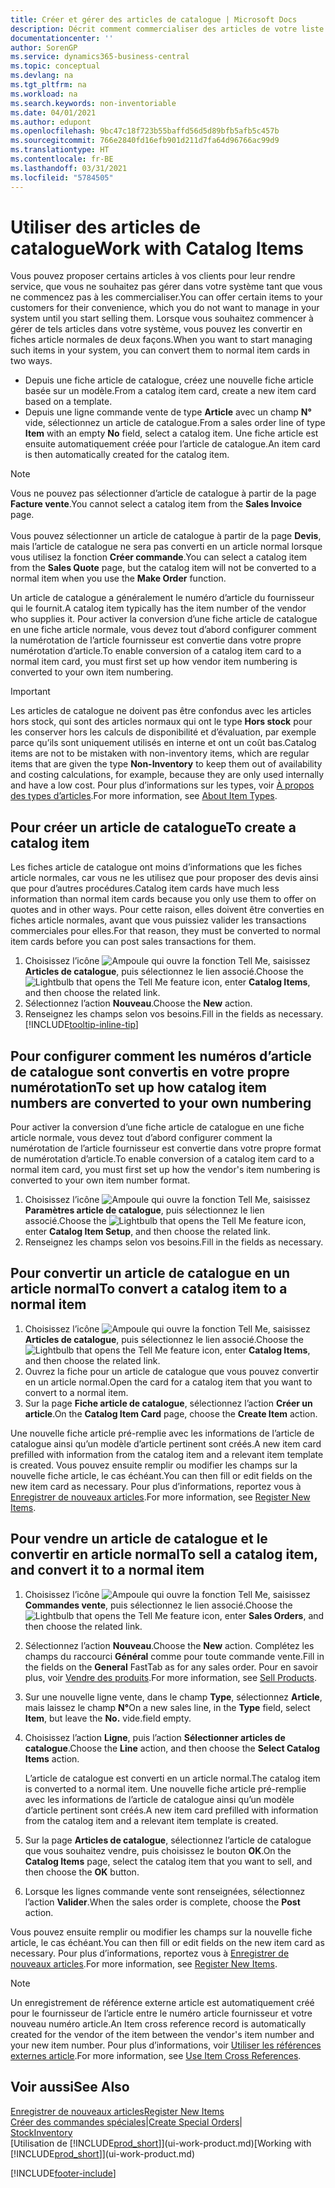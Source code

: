 ```yaml
---
title: Créer et gérer des articles de catalogue | Microsoft Docs
description: Décrit comment commercialiser des articles de votre liste de fournisseurs d’articles mais pas dans votre propre liste d’articles.
documentationcenter: ''
author: SorenGP
ms.service: dynamics365-business-central
ms.topic: conceptual
ms.devlang: na
ms.tgt_pltfrm: na
ms.workload: na
ms.search.keywords: non-inventoriable
ms.date: 04/01/2021
ms.author: edupont
ms.openlocfilehash: 9bc47c18f723b55baffd56d5d89bfb5afb5c457b
ms.sourcegitcommit: 766e2840fd16efb901d211d7fa64d96766ac99d9
ms.translationtype: HT
ms.contentlocale: fr-BE
ms.lasthandoff: 03/31/2021
ms.locfileid: "5784505"
---
```

# <a name="work-with-catalog-items"></a><span data-ttu-id="c8a47-103">Utiliser des articles de catalogue</span><span class="sxs-lookup"><span data-stu-id="c8a47-103">Work with Catalog Items</span></span>
<span data-ttu-id="c8a47-104">Vous pouvez proposer certains articles à vos clients pour leur rendre service, que vous ne souhaitez pas gérer dans votre système tant que vous ne commencez pas à les commercialiser.</span><span class="sxs-lookup"><span data-stu-id="c8a47-104">You can offer certain items to your customers for their convenience, which you do not want to manage in your system until you start selling them.</span></span> <span data-ttu-id="c8a47-105">Lorsque vous souhaitez commencer à gérer de tels articles dans votre système, vous pouvez les convertir en fiches article normales de deux façons.</span><span class="sxs-lookup"><span data-stu-id="c8a47-105">When you want to start managing such items in your system, you can convert them to normal item cards in two ways.</span></span>

* <span data-ttu-id="c8a47-106">Depuis une fiche article de catalogue, créez une nouvelle fiche article basée sur un modèle.</span><span class="sxs-lookup"><span data-stu-id="c8a47-106">From a catalog item card, create a new item card based on a template.</span></span>
* <span data-ttu-id="c8a47-107">Depuis une ligne commande vente de type **Article** avec un champ **N°** vide, sélectionnez un article de catalogue.</span><span class="sxs-lookup"><span data-stu-id="c8a47-107">From a sales order line of type **Item** with an empty **No** field, select a catalog item.</span></span> <span data-ttu-id="c8a47-108">Une fiche article est ensuite automatiquement créée pour l’article de catalogue.</span><span class="sxs-lookup"><span data-stu-id="c8a47-108">An item card is then automatically created for the catalog item.</span></span>

> [!NOTE]  
> <span data-ttu-id="c8a47-109">Vous ne pouvez pas sélectionner d’article de catalogue à partir de la page **Facture vente**.</span><span class="sxs-lookup"><span data-stu-id="c8a47-109">You cannot select a catalog item from the **Sales Invoice** page.</span></span><br /><br />
> <span data-ttu-id="c8a47-110">Vous pouvez sélectionner un article de catalogue à partir de la page **Devis**, mais l’article de catalogue ne sera pas converti en un article normal lorsque vous utilisez la fonction **Créer commande**.</span><span class="sxs-lookup"><span data-stu-id="c8a47-110">You can select a catalog item from the **Sales Quote** page, but the catalog item will not be converted to a normal item when you use the **Make Order** function.</span></span>

<span data-ttu-id="c8a47-111">Un article de catalogue a généralement le numéro d’article du fournisseur qui le fournit.</span><span class="sxs-lookup"><span data-stu-id="c8a47-111">A catalog item typically has the item number of the vendor who supplies it.</span></span> <span data-ttu-id="c8a47-112">Pour activer la conversion d’une fiche article de catalogue en une fiche article normale, vous devez tout d’abord configurer comment la numérotation de l’article fournisseur est convertie dans votre propre numérotation d’article.</span><span class="sxs-lookup"><span data-stu-id="c8a47-112">To enable conversion of a catalog item card to a normal item card, you must first set up how vendor item numbering is converted to your own item numbering.</span></span>   

> [!Important]
> <span data-ttu-id="c8a47-113">Les articles de catalogue ne doivent pas être confondus avec les articles hors stock, qui sont des articles normaux qui ont le type **Hors stock** pour les conserver hors les calculs de disponibilité et d’évaluation, par exemple parce qu’ils sont uniquement utilisés en interne et ont un coût bas.</span><span class="sxs-lookup"><span data-stu-id="c8a47-113">Catalog items are not to be mistaken with non-inventory items, which are regular items that are given the type **Non-Inventory** to keep them out of availability and costing calculations, for example, because they are only used internally and have a low cost.</span></span> <span data-ttu-id="c8a47-114">Pour plus d’informations sur les types, voir [À propos des types d’articles](inventory-about-item-types.md).</span><span class="sxs-lookup"><span data-stu-id="c8a47-114">For more information, see [About Item Types](inventory-about-item-types.md).</span></span>

## <a name="to-create-a-catalog-item"></a><span data-ttu-id="c8a47-115">Pour créer un article de catalogue</span><span class="sxs-lookup"><span data-stu-id="c8a47-115">To create a catalog item</span></span>
<span data-ttu-id="c8a47-116">Les fiches article de catalogue ont moins d’informations que les fiches article normales, car vous ne les utilisez que pour proposer des devis ainsi que pour d’autres procédures.</span><span class="sxs-lookup"><span data-stu-id="c8a47-116">Catalog item cards have much less information than normal item cards because you only use them to offer on quotes and in other ways.</span></span> <span data-ttu-id="c8a47-117">Pour cette raison, elles doivent être converties en fiches article normales, avant que vous puissiez valider les transactions commerciales pour elles.</span><span class="sxs-lookup"><span data-stu-id="c8a47-117">For that reason, they must be converted to normal item cards before you can post sales transactions for them.</span></span>

1. <span data-ttu-id="c8a47-118">Choisissez l’icône ![Ampoule qui ouvre la fonction Tell Me](media/ui-search/search_small.png "Dites-moi ce que vous voulez faire"), saisissez **Articles de catalogue**, puis sélectionnez le lien associé.</span><span class="sxs-lookup"><span data-stu-id="c8a47-118">Choose the ![Lightbulb that opens the Tell Me feature](media/ui-search/search_small.png "Tell me what you want to do") icon, enter **Catalog Items**, and then choose the related link.</span></span>
2. <span data-ttu-id="c8a47-119">Sélectionnez l’action **Nouveau**.</span><span class="sxs-lookup"><span data-stu-id="c8a47-119">Choose the **New** action.</span></span>
3. <span data-ttu-id="c8a47-120">Renseignez les champs selon vos besoins.</span><span class="sxs-lookup"><span data-stu-id="c8a47-120">Fill in the fields as necessary.</span></span> [!INCLUDE[tooltip-inline-tip](includes/tooltip-inline-tip_md.md)]

## <a name="to-set-up-how-catalog-item-numbers-are-converted-to-your-own-numbering"></a><span data-ttu-id="c8a47-121">Pour configurer comment les numéros d’article de catalogue sont convertis en votre propre numérotation</span><span class="sxs-lookup"><span data-stu-id="c8a47-121">To set up how catalog item numbers are converted to your own numbering</span></span>
<span data-ttu-id="c8a47-122">Pour activer la conversion d’une fiche article de catalogue en une fiche article normale, vous devez tout d’abord configurer comment la numérotation de l’article fournisseur est convertie dans votre propre format de numérotation d’article.</span><span class="sxs-lookup"><span data-stu-id="c8a47-122">To enable conversion of a catalog item card to a normal item card, you must first set up how the vendor's item numbering is converted to your own item number format.</span></span>

1. <span data-ttu-id="c8a47-123">Choisissez l’icône ![Ampoule qui ouvre la fonction Tell Me](media/ui-search/search_small.png "Dites-moi ce que vous voulez faire"), saisissez **Paramètres article de catalogue**, puis sélectionnez le lien associé.</span><span class="sxs-lookup"><span data-stu-id="c8a47-123">Choose the ![Lightbulb that opens the Tell Me feature](media/ui-search/search_small.png "Tell me what you want to do") icon, enter **Catalog Item Setup**, and then choose the related link.</span></span>
2. <span data-ttu-id="c8a47-124">Renseignez les champs selon vos besoins.</span><span class="sxs-lookup"><span data-stu-id="c8a47-124">Fill in the fields as necessary.</span></span>

## <a name="to-convert-a-catalog-item-to-a-normal-item"></a><span data-ttu-id="c8a47-125">Pour convertir un article de catalogue en un article normal</span><span class="sxs-lookup"><span data-stu-id="c8a47-125">To convert a catalog item to a normal item</span></span>
1. <span data-ttu-id="c8a47-126">Choisissez l’icône ![Ampoule qui ouvre la fonction Tell Me](media/ui-search/search_small.png "Dites-moi ce que vous voulez faire"), saisissez **Articles de catalogue**, puis sélectionnez le lien associé.</span><span class="sxs-lookup"><span data-stu-id="c8a47-126">Choose the ![Lightbulb that opens the Tell Me feature](media/ui-search/search_small.png "Tell me what you want to do") icon, enter **Catalog Items**, and then choose the related link.</span></span>
2. <span data-ttu-id="c8a47-127">Ouvrez la fiche pour un article de catalogue que vous pouvez convertir en un article normal.</span><span class="sxs-lookup"><span data-stu-id="c8a47-127">Open the card for a catalog item that you want to convert to a normal item.</span></span>
3. <span data-ttu-id="c8a47-128">Sur la page **Fiche article de catalogue**, sélectionnez l’action **Créer un article**.</span><span class="sxs-lookup"><span data-stu-id="c8a47-128">On the **Catalog Item Card** page, choose the **Create Item** action.</span></span>

<span data-ttu-id="c8a47-129">Une nouvelle fiche article pré-remplie avec les informations de l’article de catalogue ainsi qu’un modèle d’article pertinent sont créés.</span><span class="sxs-lookup"><span data-stu-id="c8a47-129">A new item card prefilled with information from the catalog item and a relevant item template is created.</span></span> <span data-ttu-id="c8a47-130">Vous pouvez ensuite remplir ou modifier les champs sur la nouvelle fiche article, le cas échéant.</span><span class="sxs-lookup"><span data-stu-id="c8a47-130">You can then fill or edit fields on the new item card as necessary.</span></span> <span data-ttu-id="c8a47-131">Pour plus d’informations, reportez vous à [Enregistrer de nouveaux articles](inventory-how-register-new-items.md).</span><span class="sxs-lookup"><span data-stu-id="c8a47-131">For more information, see [Register New Items](inventory-how-register-new-items.md).</span></span>

## <a name="to-sell-a-catalog-item-and-convert-it-to-a-normal-item"></a><span data-ttu-id="c8a47-132">Pour vendre un article de catalogue et le convertir en article normal</span><span class="sxs-lookup"><span data-stu-id="c8a47-132">To sell a catalog item, and convert it to a normal item</span></span>
1. <span data-ttu-id="c8a47-133">Choisissez l’icône ![Ampoule qui ouvre la fonction Tell Me](media/ui-search/search_small.png "Dites-moi ce que vous voulez faire"), saisissez **Commandes vente**, puis sélectionnez le lien associé.</span><span class="sxs-lookup"><span data-stu-id="c8a47-133">Choose the ![Lightbulb that opens the Tell Me feature](media/ui-search/search_small.png "Tell me what you want to do") icon, enter **Sales Orders**, and then choose the related link.</span></span>
2. <span data-ttu-id="c8a47-134">Sélectionnez l’action **Nouveau**.</span><span class="sxs-lookup"><span data-stu-id="c8a47-134">Choose the **New** action.</span></span> <span data-ttu-id="c8a47-135">Complétez les champs du raccourci **Général** comme pour toute commande vente.</span><span class="sxs-lookup"><span data-stu-id="c8a47-135">Fill in the fields on the **General** FastTab as for any sales order.</span></span> <span data-ttu-id="c8a47-136">Pour en savoir plus, voir [Vendre des produits](sales-how-sell-products.md).</span><span class="sxs-lookup"><span data-stu-id="c8a47-136">For more information, see [Sell Products](sales-how-sell-products.md).</span></span>
3. <span data-ttu-id="c8a47-137">Sur une nouvelle ligne vente, dans le champ **Type**, sélectionnez **Article**, mais laissez le champ **N°**</span><span class="sxs-lookup"><span data-stu-id="c8a47-137">On a new sales line, in the **Type** field, select **Item**, but leave the **No.**</span></span> <span data-ttu-id="c8a47-138">vide.</span><span class="sxs-lookup"><span data-stu-id="c8a47-138">field empty.</span></span>
4. <span data-ttu-id="c8a47-139">Choisissez l’action **Ligne**, puis l’action **Sélectionner articles de catalogue**.</span><span class="sxs-lookup"><span data-stu-id="c8a47-139">Choose the **Line** action, and then choose the **Select Catalog Items** action.</span></span>

    <span data-ttu-id="c8a47-140">L’article de catalogue est converti en un article normal.</span><span class="sxs-lookup"><span data-stu-id="c8a47-140">The catalog item is converted to a normal item.</span></span> <span data-ttu-id="c8a47-141">Une nouvelle fiche article pré-remplie avec les informations de l’article de catalogue ainsi qu’un modèle d’article pertinent sont créés.</span><span class="sxs-lookup"><span data-stu-id="c8a47-141">A new item card prefilled with information from the catalog item and a relevant item template is created.</span></span>
5. <span data-ttu-id="c8a47-142">Sur la page **Articles de catalogue**, sélectionnez l’article de catalogue que vous souhaitez vendre, puis choisissez le bouton **OK**.</span><span class="sxs-lookup"><span data-stu-id="c8a47-142">On the **Catalog Items** page, select the catalog item that you want to sell, and then choose the **OK** button.</span></span>
6. <span data-ttu-id="c8a47-143">Lorsque les lignes commande vente sont renseignées, sélectionnez l’action **Valider**.</span><span class="sxs-lookup"><span data-stu-id="c8a47-143">When the sales order is complete, choose the **Post** action.</span></span>

<span data-ttu-id="c8a47-144">Vous pouvez ensuite remplir ou modifier les champs sur la nouvelle fiche article, le cas échéant.</span><span class="sxs-lookup"><span data-stu-id="c8a47-144">You can then fill or edit fields on the new item card as necessary.</span></span> <span data-ttu-id="c8a47-145">Pour plus d’informations, reportez vous à [Enregistrer de nouveaux articles](inventory-how-register-new-items.md).</span><span class="sxs-lookup"><span data-stu-id="c8a47-145">For more information, see [Register New Items](inventory-how-register-new-items.md).</span></span>

> [!NOTE]  
>   <span data-ttu-id="c8a47-146">Un enregistrement de référence externe article est automatiquement créé pour le fournisseur de l’article entre le numéro article fournisseur et votre nouveau numéro article.</span><span class="sxs-lookup"><span data-stu-id="c8a47-146">An Item cross reference record is automatically created for the vendor of the item between the vendor's item number and your new item number.</span></span> <span data-ttu-id="c8a47-147">Pour plus d’informations, voir [Utiliser les références externes article](inventory-how-use-item-cross-refs.md).</span><span class="sxs-lookup"><span data-stu-id="c8a47-147">For more information, see [Use Item Cross References](inventory-how-use-item-cross-refs.md).</span></span>

## <a name="see-also"></a><span data-ttu-id="c8a47-148">Voir aussi</span><span class="sxs-lookup"><span data-stu-id="c8a47-148">See Also</span></span>
[<span data-ttu-id="c8a47-149">Enregistrer de nouveaux articles</span><span class="sxs-lookup"><span data-stu-id="c8a47-149">Register New Items</span></span>](inventory-how-register-new-items.md)  
<span data-ttu-id="c8a47-150">[Créer des commandes spéciales](sales-how-to-create-special-orders.md)|</span><span class="sxs-lookup"><span data-stu-id="c8a47-150">[Create Special Orders](sales-how-to-create-special-orders.md)|</span></span>  
[<span data-ttu-id="c8a47-151">Stock</span><span class="sxs-lookup"><span data-stu-id="c8a47-151">Inventory</span></span>](inventory-manage-inventory.md)  
<span data-ttu-id="c8a47-152">[Utilisation de [!INCLUDE[prod_short](includes/prod_short.md)]](ui-work-product.md)</span><span class="sxs-lookup"><span data-stu-id="c8a47-152">[Working with [!INCLUDE[prod_short](includes/prod_short.md)]](ui-work-product.md)</span></span>


[!INCLUDE[footer-include](includes/footer-banner.md)]